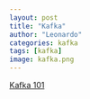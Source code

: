 ```yaml
---
layout: post
title: "Kafka"
author: "Leonardo"
categories: kafka
tags: [kafka]
image: kafka.png
---
```


[Kafka 101](https://developer.confluent.io/courses/apache-kafka/events/)